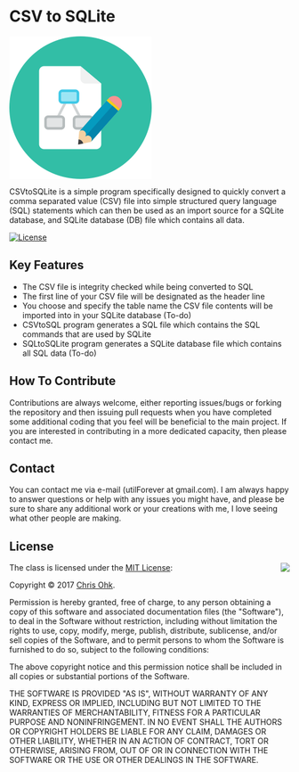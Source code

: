 # CSV to SQLite

<img src="https://github.com/utilForever/CSVtoSQLite/blob/master/Logo.png" align="center" />

CSVtoSQLite is a simple program specifically designed to quickly convert a comma separated value (CSV) file into simple structured query language (SQL) statements which can then be used as an import source for a SQLite database, and SQLite database (DB) file which contains all data.

[![License](https://img.shields.io/badge/Licence-MIT-blue.svg)](https://github.com/utilForever/CSVtoSQLite/blob/master/LICENSE)

## Key Features

- The CSV file is integrity checked while being converted to SQL
- The first line of your CSV file will be designated as the header line
- You choose and specify the table name the CSV file contents will be imported into in your SQLite database (To-do)
- CSVtoSQL program generates a SQL file which contains the SQL commands that are used by SQLite
- SQLtoSQLite program generates a SQLite database file which contains all SQL data (To-do)

## How To Contribute

Contributions are always welcome, either reporting issues/bugs or forking the repository and then issuing pull requests when you have completed some additional coding that you feel will be beneficial to the main project. If you are interested in contributing in a more dedicated capacity, then please contact me.

## Contact

You can contact me via e-mail (utilForever at gmail.com). I am always happy to answer questions or help with any issues you might have, and please be sure to share any additional work or your creations with me, I love seeing what other people are making.

## License

<img align="right" src="http://opensource.org/trademarks/opensource/OSI-Approved-License-100x137.png">

The class is licensed under the [MIT License](http://opensource.org/licenses/MIT):

Copyright &copy; 2017 [Chris Ohk](http://www.github.com/utilForever).

Permission is hereby granted, free of charge, to any person obtaining a copy of this software and associated documentation files (the "Software"), to deal in the Software without restriction, including without limitation the rights to use, copy, modify, merge, publish, distribute, sublicense, and/or sell copies of the Software, and to permit persons to whom the Software is furnished to do so, subject to the following conditions:

The above copyright notice and this permission notice shall be included in all copies or substantial portions of the Software.

THE SOFTWARE IS PROVIDED "AS IS", WITHOUT WARRANTY OF ANY KIND, EXPRESS OR IMPLIED, INCLUDING BUT NOT LIMITED TO THE WARRANTIES OF MERCHANTABILITY, FITNESS FOR A PARTICULAR PURPOSE AND NONINFRINGEMENT. IN NO EVENT SHALL THE AUTHORS OR COPYRIGHT HOLDERS BE LIABLE FOR ANY CLAIM, DAMAGES OR OTHER LIABILITY, WHETHER IN AN ACTION OF CONTRACT, TORT OR OTHERWISE, ARISING FROM, OUT OF OR IN CONNECTION WITH THE SOFTWARE OR THE USE OR OTHER DEALINGS IN THE SOFTWARE.